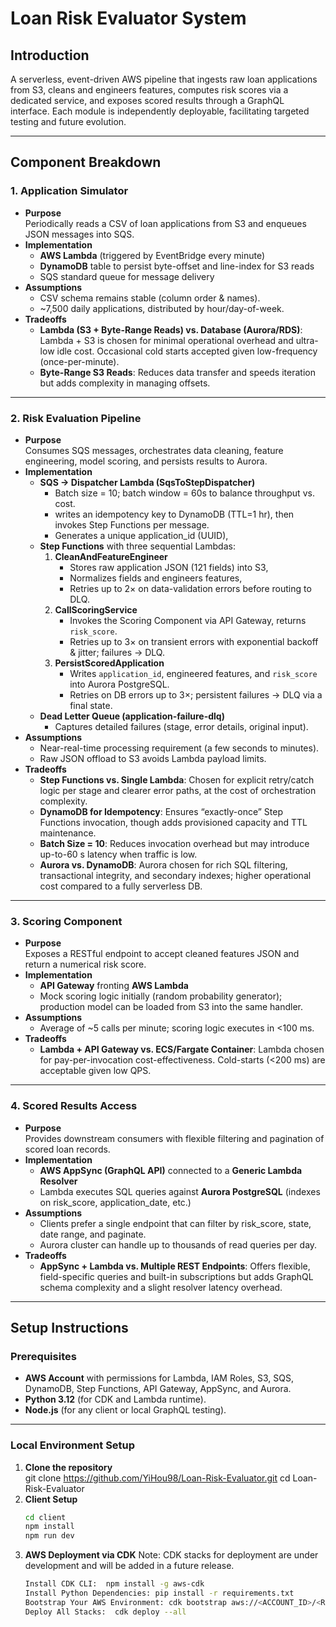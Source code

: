 # Loan Risk Evaluator System

## Introduction
A serverless, event-driven AWS pipeline that ingests raw loan applications from S3, cleans and engineers features, computes risk scores via a dedicated service, and exposes scored results through a GraphQL interface. Each module is independently deployable, facilitating targeted testing and future evolution.

---

## Component Breakdown

### 1. Application Simulator
- **Purpose**  
  Periodically reads a CSV of loan applications from S3 and enqueues JSON messages into SQS.
- **Implementation**  
  - **AWS Lambda** (triggered by EventBridge every minute)  
  - **DynamoDB** table to persist byte-offset and line-index for S3 reads  
  - SQS standard queue for message delivery
- **Assumptions**  
  - CSV schema remains stable (column order & names).  
  - ~7,500 daily applications, distributed by hour/day-of-week.
- **Tradeoffs**  
  - **Lambda (S3 + Byte-Range Reads) vs. Database (Aurora/RDS)**: Lambda + S3 is chosen for minimal operational overhead and ultra-low idle cost. Occasional cold starts accepted given low-frequency (once-per-minute).  
  - **Byte-Range S3 Reads**: Reduces data transfer and speeds iteration but adds complexity in managing offsets.

---

### 2. Risk Evaluation Pipeline
- **Purpose**  
  Consumes SQS messages, orchestrates data cleaning, feature engineering, model scoring, and persists results to Aurora.
- **Implementation**  
  - **SQS → Dispatcher Lambda (SqsToStepDispatcher)**  
    - Batch size = 10; batch window = 60s to balance throughput vs. cost.  
    - writes an idempotency key to DynamoDB (TTL=1 hr), then invokes Step Functions per message.
    - Generates a unique application_id (UUID), 
  - **Step Functions** with three sequential Lambdas:  
    1. **CleanAndFeatureEngineer**  
       - Stores raw application JSON (121 fields) into S3,
       - Normalizes fields and engineers features, 
       - Retries up to 2× on data-validation errors before routing to DLQ.  
    2. **CallScoringService**  
       - Invokes the Scoring Component via API Gateway, returns `risk_score`.  
       - Retries up to 3× on transient errors with exponential backoff & jitter; failures → DLQ.  
    3. **PersistScoredApplication**  
       - Writes `application_id`, engineered features, and `risk_score` into Aurora PostgreSQL.  
       - Retries on DB errors up to 3×; persistent failures → DLQ via a final state.
  - **Dead Letter Queue (application-failure-dlq)**  
    - Captures detailed failures (stage, error details, original input).
- **Assumptions**  
  - Near-real-time processing requirement (a few seconds to minutes).  
  - Raw JSON offload to S3 avoids Lambda payload limits.
- **Tradeoffs**  
  - **Step Functions vs. Single Lambda**: Chosen for explicit retry/catch logic per stage and clearer error paths, at the cost of orchestration complexity.  
  - **DynamoDB for Idempotency**: Ensures “exactly-once” Step Functions invocation, though adds provisioned capacity and TTL maintenance.  
  - **Batch Size = 10**: Reduces invocation overhead but may introduce up-to-60 s latency when traffic is low.
  - **Aurora vs. DynamoDB**: Aurora chosen for rich SQL filtering, transactional integrity, and secondary indexes; higher operational cost compared to a fully serverless DB.

---

### 3. Scoring Component
- **Purpose**  
  Exposes a RESTful endpoint to accept cleaned features JSON and return a numerical risk score.
- **Implementation**  
  - **API Gateway** fronting **AWS Lambda**  
  - Mock scoring logic initially (random probability generator); production model can be loaded from S3 into the same handler.
- **Assumptions**  
  - Average of ~5 calls per minute; scoring logic executes in <100 ms.
- **Tradeoffs**  
  - **Lambda + API Gateway vs. ECS/Fargate Container**: Lambda chosen for pay-per-invocation cost-effectiveness. Cold-starts (<200 ms) are acceptable given low QPS.  

---

### 4. Scored Results Access
- **Purpose**  
  Provides downstream consumers with flexible filtering and pagination of scored loan records.
- **Implementation**  
  - **AWS AppSync (GraphQL API)** connected to a **Generic Lambda Resolver**  
  - Lambda executes SQL queries against **Aurora PostgreSQL** (indexes on risk_score, application_date, etc.)
- **Assumptions**  
  - Clients prefer a single endpoint that can filter by risk_score, state, date range, and paginate.  
  - Aurora cluster can handle up to thousands of read queries per day.
- **Tradeoffs**  
  - **AppSync + Lambda vs. Multiple REST Endpoints**: Offers flexible, field-specific queries and built-in subscriptions but adds GraphQL schema complexity and a slight resolver latency overhead.  

---

## Setup Instructions

### Prerequisites
- **AWS Account** with permissions for Lambda, IAM Roles, S3, SQS, DynamoDB, Step Functions, API Gateway, AppSync, and Aurora.  
- **Python 3.12** (for CDK and Lambda runtime).  
- **Node.js** (for any client or local GraphQL testing).

---

### Local Environment Setup
1. **Clone the repository**  
   git clone https://github.com/YiHou98/Loan-Risk-Evaluator.git
   cd Loan-Risk-Evaluator
2. **Client Setup**
    ```bash
    cd client
    npm install
    npm run dev 
4. **AWS Deployment via CDK**
    Note: CDK stacks for deployment are under development and will be added in a future release.
    ```bash
    Install CDK CLI:  npm install -g aws-cdk
    Install Python Dependencies: pip install -r requirements.txt
    Bootstrap Your AWS Environment: cdk bootstrap aws://<ACCOUNT_ID>/<REGION>
    Deploy All Stacks:  cdk deploy --all
